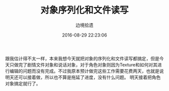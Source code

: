 ﻿---
title: 对象序列化和文件读写

date: 2016-08-29 22:23:06

tags:

author: 边境拾遗

---
跟我估计得不太一样，本来我想今天就把对象的序列化和文件读写都搞定，但是今天只做完了剧情文件对象和说话对象，对于角色对象则因为Texture和如何对其进行编辑的问题而没有完成。不过我原本预计做完这些工作需要花费两天，也就是说明天还可以接着做，所以也不算是拖延了进度，没有什么问题。
明天接着把角色对象搞定就行了。
